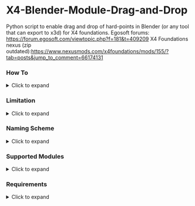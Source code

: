# X4-Blender-Module-Drag-and-Drop

Python script to enable drag and drop of hard-points in Blender (or any tool that can export to x3d) for X4 foundations.
Egosoft forums: https://forum.egosoft.com/viewtopic.php?f=181&t=409209
X4 Foundations nexus (zip outdated):https://www.nexusmods.com/x4foundations/mods/155/?tab=posts&jump_to_comment=66174131
### How To
<details>
  <summary>Click to expand</summary>
  
  - Convert your XML to DAE (https://forum.egosoft.com/viewtopic.php?f=181&t=404786#p4769763)
  - Open your model in blender and start putting down your "hard-points" the script can mirror (will be queried when script is run) for you so you only need to do one side.
  - Rename hard-points according to the naming scheme so the script can recognize what you are putting down.
  - Select all to be exported hard-points (you do not want to select the ship here) and select export to X3D.
  - In the export settings make sure have, y-forward, z-up and only "selection only" selected. If you are not using blender the axis might be different you will need to experiment to find out.
  - Run either gui.py or main.exe an interface will open.
  - Select your input files and set their options as you like (mirror/inject)
  - Press start.
  - If you are injecting you will be asked for each file into what file you want to inject. Injected xml code will be injected after the last ```<connection></connection>``` element in the selected file.
  - If you are just outputting there will be %input%_output.xml files in the script root directory. Copy the content of this file over between ```<connections></connections>```
  
  </details>

### Limitation
<details>
  <summary>Click to expand</summary>
  
#### Engines:
  - Engines can only face backwards.
  - You can only ever have one engine size on each ship, aka no mixing of L and XL engines.
  - Engines behave weirdly when not in one group together
 
#### Shields:

  - When in a group will only shield components in group and not the ship as a whole.
  - When not in a group will shield ship.
  
  </details>
  
### Naming Scheme
<details>
  <summary>Click to expand</summary>
  
```
_ is used as separator do not use this outside of as stated below.
Refrain from using special characters like ```(@!#$%^&*.,)```, '-' is allowed.

groupname_type_nr-in-group

groupname       Name of the group, optional.
type            Type of the component (see component list)
nr-in-group     Nr. of component in group.

options:
include 'left' or 'right' in your group name if you want the group to be mirrored.

Examples:
left-top-bat-1_lturret_2
lshield_1
medium-group-center_lshield_1
funcannongroup-1_mturret_666
```
</details>

### Supported Modules
<details>
  <summary>Click to expand</summary>
  
```
Supported modules (m indicates missile capable turret)
lturret
lmturret	
mturret
mmturret
sturret
ssturret
xlshield
lshield
mshield
sshield
xlengine
lengine
mengine
sengine
counter (countermeasures)
```
</details>

### Requirements
<details>
  <summary>Click to expand</summary>
  For exe users
  
    - none
  
  For python users
  
    - Python 3.7 https://www.python.org/
    - pyquaternion http://kieranwynn.github.io/pyquaternion/
    
</details>
